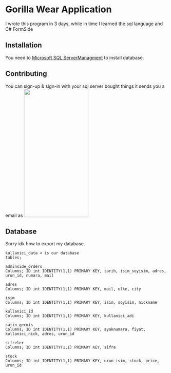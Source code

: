 # Gorilla Wear Application
I wrote this program in 3 days, while in time I learned the sql language and C# FormSide


## Installation

You need to [Microsoft SQL ServerManagment](https://docs.microsoft.com/en-us/sql/ssms/download-sql-server-management-studio-ssms?view=sql-server-ver15) to install database.

## Contributing
You can sign-up & sign-in with your sql server bought things it sends you a email as 
<img src="https://i.imgur.com/4SgIqF2.png" data-canonical-src="https://i.imgur.com/4SgIqF2.png" width="200" height="400" />



## Database
Sorry idk how to export my database.
```
kullanici_data < is our database
tables;

adminside_orders
Columns; ID int IDENTITY(1,1) PRIMARY KEY, tarih, isim_soyisim, adres, urun_id, numara, mail

adres
Columns; ID int IDENTITY(1,1) PRIMARY KEY, mail, ulke, city

isim
Columns; ID int IDENTITY(1,1) PRIMARY KEY, isim, soyisim, nickname

kullanici_id
Columns; ID int IDENTITY(1,1) PRIMARY KEY, kullanici_adi

satin_gecmis
Columns; ID int IDENTITY(1,1) PRIMARY KEY, ayaknumara, fiyat, kullanici_nick, adres, urun_id

sifreler
Columns; ID int IDENTITY(1,1) PRIMARY KEY, sifre

stock
Columns; ID int IDENTITY(1,1) PRIMARY KEY, urun_isim, stock, price, urun_id

```
